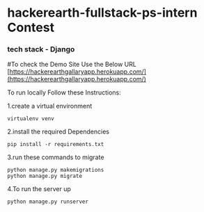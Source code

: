 # hackerearth-fullstack-ps-intern Contest

### tech stack - Django

#To check the Demo Site Use the Below URL 
[https://hackerearthgallaryapp.herokuapp.com/](https://hackerearthgallaryapp.herokuapp.com/)

To run locally Follow these Instructions:

1.create a virtual environment 

```
virtualenv venv
``` 

2.install the required Dependencies

```
pip install -r requirements.txt
```

3.run these commands to migrate 
```
python manage.py makemigrations
python manage.py migrate
```
4.To run the server up
```
python manage.py runserver
```

